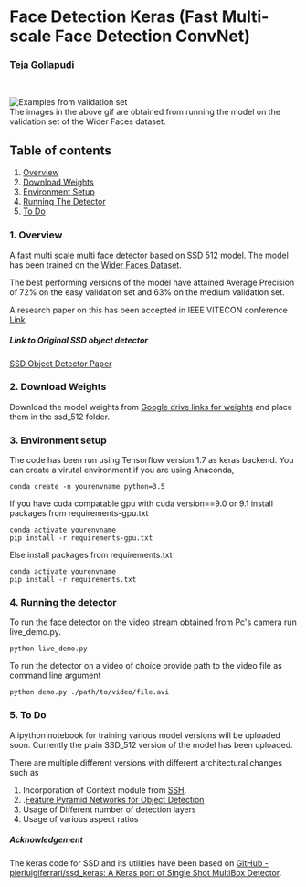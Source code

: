 # Face Detection Keras (Fast Multi-scale Face Detection ConvNet)
### Teja Gollapudi
<Br>
  
![Examples from validation set](./examples/demo_gif.gif)
  <br>
  The images in the above gif are obtained from running the model on the validation set of the Wider Faces dataset.


## Table of contents
  1. [Overview](#overview)
  2. [Download Weights](#weights)
  3. [Environment Setup](#setup)
  4. [Running The Detector](#detector)
  5. [To Do](#todo)


### 1. Overview <a name=overview></a>
A fast multi scale multi face detector based on SSD 512 model.
The model has been trained on the [Wider Faces Dataset](http://shuoyang1213.me/WIDERFACE/).

The best performing versions of the model have attained Average Precision of 72% on the easy validation set and 63% on the medium validation set. 

A research paper on this has been accepted in IEEE VITECON conference [Link](https://ieeexplore.ieee.org/document/8899616).


##### Link to Original SSD object detector
[SSD Object Detector Paper](https://arxiv.org/abs/1512.02325)


### 2. Download Weights<a name="weights"></a>

Download the model weights from [Google drive links for weights](https://drive.google.com/open?id=1LYgHEHtU-_J_UKoh8IJ5YI92viEAbvTz) and place them in the ssd_512 folder.

### 3. Environment setup <a name="setup"></a>

The code has been run using Tensorflow version 1.7 as keras backend.
You can create a virutal environment if you are using Anaconda,

```
conda create -n yourenvname python=3.5

```

If you have cuda compatable gpu with cuda version==9.0 or 9.1 install packages from requirements-gpu.txt
```
conda activate yourenvname
pip install -r requirements-gpu.txt
```

Else install packages from requirements.txt
```
conda activate yourenvname
pip install -r requirements.txt
```


### 4. Running the detector <a name="detector"></a>
To run the face detector on the video stream obtained from Pc's camera run 
live_demo.py.
```
python live_demo.py
```
To run the detector on a video of choice provide path to the video file as command line argument
  ```
python demo.py ./path/to/video/file.avi
```
### 5. To Do <a name="todo"></a>

A ipython notebook for training various model versions will be uploaded soon.
Currently the plain SSD_512 version of the model has been uploaded.

There are multiple different versions with different architectural changes such as 
1. Incorporation of Context module from [SSH](https://arxiv.org/abs/1708.03979).
2. .[Feature Pyramid Networks for Object Detection](https://arxiv.org/abs/1612.03144)
3. Usage of Different number of detection layers
4. Usage of  various aspect ratios


##### Acknowledgement
The keras code for SSD and its utilities have been based on   [GitHub - pierluigiferrari/ssd_keras: A Keras port of Single Shot MultiBox Detector](https://github.com/pierluigiferrari/ssd_keras).

